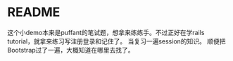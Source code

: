 # README

这个小demo本来是puffant的笔试题，想拿来练练手。不过正好在学rails tutorial，就拿来练习写注册登录和记住了。 当复习一遍session的知识。
顺便把Bootstrap过了一遍，大概知道在哪里去找了。
